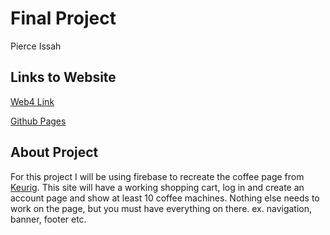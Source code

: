 # Final Project

<!-- **11/20/2023** -->

Pierce Issah

## Links to Website

[Web4 Link](https://in-info-web4.informatics.iupui.edu/~pissah/N315/final/dist/)

[Github Pages](https://pjiceskull.github.io/Coffee_Maker/dist/)

## About Project

For this project I will be using firebase to recreate the coffee page from [Keurig](https://www.keurig.com/c/coffeemakers101?cm_sp=bo+cybermonday21-_-promo+hero+banner-_-shop+coffee+makers).
This site will have a working shopping cart, log in and create an account page and show at least 10 coffee machines. Nothing else needs to work on the page, but you must have everything on there. ex. navigation, banner, footer etc.
